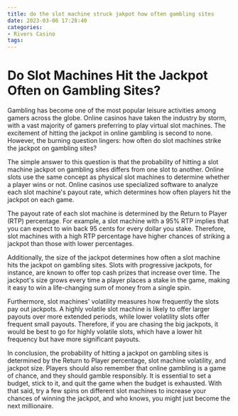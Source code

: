 ```yaml
---
title: do the slot machine struck jakpot how often gambling sites
date: 2023-03-06 17:28:40
categories:
- Rivers Casino
tags:
---
```



# Do Slot Machines Hit the Jackpot Often on Gambling Sites?

Gambling has become one of the most popular leisure activities among gamers across the globe. Online casinos have taken the industry by storm, with a vast majority of gamers preferring to play virtual slot machines. The excitement of hitting the jackpot in online gambling is second to none. However, the burning question lingers: how often do slot machines strike the jackpot on gambling sites? 

The simple answer to this question is that the probability of hitting a slot machine jackpot on gambling sites differs from one slot to another. Online slots use the same concept as physical slot machines to determine whether a player wins or not. Online casinos use specialized software to analyze each slot machine's payout rate, which determines how often players hit the jackpot on each game.

The payout rate of each slot machine is determined by the Return to Player (RTP) percentage. For example, a slot machine with a 95% RTP implies that you can expect to win back 95 cents for every dollar you stake. Therefore, slot machines with a high RTP percentage have higher chances of striking a jackpot than those with lower percentages.

Additionally, the size of the jackpot determines how often a slot machine hits the jackpot on gambling sites. Slots with progressive jackpots, for instance, are known to offer top cash prizes that increase over time. The jackpot's size grows every time a player places a stake in the game, making it easy to win a life-changing sum of money from a single spin.

Furthermore, slot machines' volatility measures how frequently the slots pay out jackpots. A highly volatile slot machine is likely to offer larger payouts over more extended periods, while lower volatility slots offer frequent small payouts. Therefore, if you are chasing the big jackpots, it would be best to go for highly volatile slots, which have a lower hit frequency but have more significant payouts.

In conclusion, the probability of hitting a jackpot on gambling sites is determined by the Return to Player percentage, slot machine volatility, and jackpot size. Players should also remember that online gambling is a game of chance, and they should gamble responsibly. It is essential to set a budget, stick to it, and quit the game when the budget is exhausted. With that said, try a few spins on different slot machines to increase your chances of winning the jackpot, and who knows, you might just become the next millionaire.